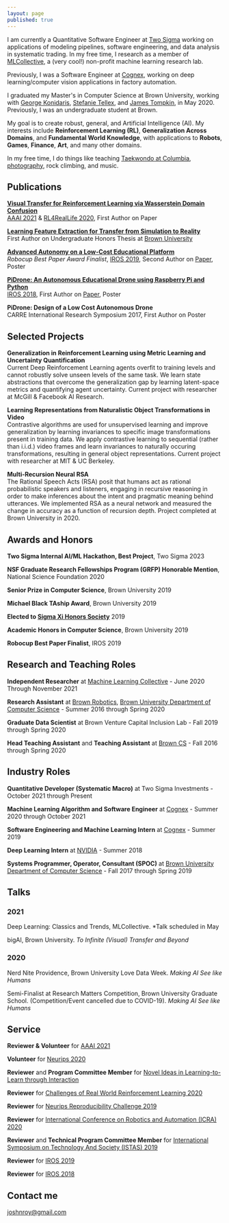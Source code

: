 ```yaml
---
layout: page
published: true
---
```


I am currently a Quantitative Software Engineer at [Two Sigma](https://www.twosigma.com/) working on applications of modeling pipelines, software engineering, and data analysis in systematic trading. In my free time, I research as a member of [MLCollective](http://mlcollective.org/), a (very cool!) non-profit machine learning research lab.

Previously, I was a Software Engineer at [Cognex](https://www.cognex.com/), working on deep learning/computer vision applications in factory automation.

I graduated my Master's in Computer Science at Brown University, working with [George Konidaris](https://cs.brown.edu/people/gdk/), [Stefanie Tellex](https://cs.brown.edu/people/stellex/), and [James Tompkin](http://jamestompkin.com/), in May 2020. Previously, I was an undergraduate student at Brown.

My goal is to create robust, general, and Artificial Intelligence (AI). My interests include **Reinforcement Learning (RL)**, **Generalization Across Domains**, and **Fundamental World Knowledge**, with applications to **Robots**, **Games**, **Finance**, **Art**, and many other domains.

In my free time, I do things like teaching [Taekwondo at Columbia](https://www.instagram.com/cutaekwondo/), [photography](https://www.instagram.com/thosehippos/), rock climbing, and music.

## Publications

[**Visual Transfer for Reinforcement Learning via Wasserstein Domain Confusion**](/wappo) 
<br>
   [AAAI 2021](https://aaai.org/Conferences/AAAI-21/) & [RL4RealLife 2020](https://sites.google.com/view/RL4RealLife), First Author on Paper
   
[**Learning Feature Extraction for Transfer from Simulation to Reality**](https://cs.brown.edu/research/pubs/theses/ugrad/2019/roy.josh.pdf) 
<br>
   First Author on Undergraduate Honors Thesis at [Brown University](https://brown.edu)

[**Advanced Autonomy on a Low-Cost Educational Platform**](https://arxiv.org/abs/1910.03516) 
<br>
   *Robocup Best Paper Award Finalist*, [IROS 2019](https://www.iros2019.org/), Second Author on [Paper](https://arxiv.org/pdf/1910.03516.pdf), Poster

[**PiDrone: An Autonomous Educational Drone using Raspberry Pi and Python**](https://ieeexplore.ieee.org/abstract/document/8593943) 
<br>
   [IROS 2018](https://www.iros2018.org/), First Author on [Paper](http://h2r.cs.brown.edu/wp-content/uploads/pidrone18.pdf), Poster

**PiDrone: Design of a Low Cost Autonomous Drone**
<br>
   CARRE International Research Symposium 2017, First Author on Poster
   

## Selected Projects

**Generalization in Reinforcement Learning using Metric Learning and Uncertainty Quantification**
<br>
  Current Deep Reinforcement Learning agents overfit to training levels and cannot robustly solve unseen levels of the same task. We learn state abstractions that overcome the generalization gap by learning latent-space metrics and quantifying agent uncertainty. Current project with researcher at McGill & Facebook AI Research.

**Learning Representations from Naturalistic Object Transformations in Video**
<br>
  Contrastive algorithms are used for unsupervised learning and improve generalization by learning invariances to specific image transformations present in training data. We apply contrastive learning to sequential (rather than i.i.d.) video frames and learn invariances to naturally occuring transformations, resulting in general object representations. Current project with researcher at MIT & UC Berkeley.

**Multi-Recursion Neural RSA**
<br>
  The Rational Speech Acts (RSA) posit that humans act as rational probabilistic speakers and listeners, engaging in recursive reasoning in order to make inferences about the intent and pragmatic meaning behind utterances. We implemented RSA as a neural network and measured the change in accuracy as a function of recursion depth. Project completed at Brown University in 2020.

## Awards and Honors

**Two Sigma Internal AI/ML Hackathon, Best Project**, Two Sigma 2023

**NSF Graduate Research Fellowships Program (GRFP) Honorable Mention**, National Science Foundation 2020

**Senior Prize in Computer Science**, Brown University 2019

**Michael Black TAship Award**, Brown University 2019

**Elected to [Sigma Xi Honors Society](https://www.sigmaxi.org/)** 2019

**Academic Honors in Computer Science**, Brown University 2019

**Robocup Best Paper Finalist**, IROS 2019

## Research and Teaching Roles

**Independent Researcher** at [Machine Learning Collective](https://mlcollective.org/) - June 2020 Through November 2021

**Research Assistant** at [Brown Robotics](http://robotics.cs.brown.edu), [Brown University Department of Computer Science](http://cs.brown.edu) - Summer 2016 through Spring 2020

**Graduate Data Scientist** at Brown Venture Capital Inclusion Lab - Fall 2019 through Spring 2020

**Head Teaching Assistant** and **Teaching Assistant** at [Brown CS](http://cs.brown.edu) - Fall 2016 through Spring 2020

## Industry Roles

**Quantitative Developer (Systematic Macro)** at Two Sigma Investments - October 2021 through Present

**Machine Learning Algorithm and Software Engineer** at [Cognex](http://cognex.com) - Summer 2020 through October 2021

**Software Engineering and Machine Learning Intern** at [Cognex](http://cognex.com) - Summer 2019

**Deep Learning Intern** at [NVIDIA](http://nvidia.com) - Summer 2018

**Systems Programmer, Operator, Consultant (SPOC)** at [Brown University Department of Computer Science](http://cs.brown.edu) - Fall 2017 through Spring 2019

## Talks

### 2021

Deep Learning: Classics and Trends, MLCollective. \*Talk scheduled in May

bigAI, Brown University. _To Infinite (Visual) Transfer and Beyond_

### 2020

Nerd Nite Providence, Brown University Love Data Week. _Making AI See like Humans_

Semi-Finalist at Research Matters Competition, Brown University Graduate School. (Competition/Event cancelled due to COVID-19). _Making AI See like Humans_

## Service

**Reviewer & Volunteer** for [AAAI 2021](https://aaai.org/Conferences/AAAI-21/)

**Volunteer** for [Neurips 2020](https://nips.cc/)

**Reviewer** and **Program Committee Member** for [Novel Ideas in Learning-to-Learn through Interaction](https://cs.mcgill.ca/~pparth2/nilli_workshop/)

**Reviewer** for [Challenges of Real World Reinforcement Learning 2020](https://sites.google.com/view/RL4RealLife)

**Reviewer** for [Neurips Reproducibility Challenge 2019](https://reproducibility-challenge.github.io/neurips2019/)

**Reviewer** for [International Conference on Robotics and Automation (ICRA) 2020](https://icra2020.org/)

**Reviewer** and **Technical Program Committee Member** for [International Symposium on Technology And Society (ISTAS) 2019](https://attend.ieee.org/istas-2019/)

**Reviewer** for [IROS 2019](https://www.iros2019.org/)

**Reviewer** for [IROS 2018](https://www.iros2018.org/)


## Contact me

[joshnroy@gmail.com](mailto:joshnroy@gmail.com)
